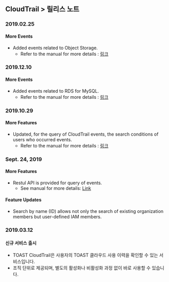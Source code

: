 
## CloudTrail > 릴리스 노트

### 2019.02.25
#### More Events
* Added events related to Object Storage.  
    * Refer to the manual for more details : [링크](http://beta-docs.toast.com/ko/CloudTrail/ko/event-list/)
 
### 2019.12.10
#### More Events
* Added events related to RDS for MySQL.  
    * Refer to the manual for more details : [링크](http://beta-docs.toast.com/ko/CloudTrail/ko/event-list/)

### 2019.10.29
#### More Features
* Updated, for the query of CloudTrail events, the search conditions of users who occurred events.
    * Refer to the manual for more details : [링크](http://beta-docs.toast.com/en/CloudTrail/en/api-guide/)

### Sept. 24, 2019 
#### More Features 
* Restul API is provided for query of events. 
    * See manual for more details: [Link](http://beta-docs.toast.com/en/CloudTrail/en/api-guide/)
    
#### Feature Updates
* Search by name (ID) allows not only the search of existing organization members but user-defined IAM members.
 
### 2019.03.12

#### 신규 서비스 출시
* TOAST CloudTrail은 사용자의 TOAST 클라우드 사용 이력을 확인할 수 있는 서비스입니다.
* 조직 단위로 제공되며, 별도의 활성화나 비활성화 과정 없이 바로 사용할 수 있습니다.